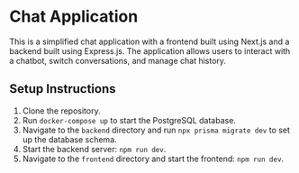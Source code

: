 # Chat Application

This is a simplified chat application with a frontend built using Next.js and a backend built using Express.js. The application allows users to interact with a chatbot, switch conversations, and manage chat history.

## Setup Instructions

1. Clone the repository.
2. Run `docker-compose up` to start the PostgreSQL database.
3. Navigate to the `backend` directory and run `npx prisma migrate dev` to set up the database schema.
4. Start the backend server: `npm run dev`.
5. Navigate to the `frontend` directory and start the frontend: `npm run dev`.

